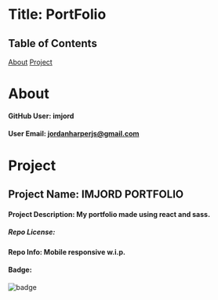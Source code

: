 # Title: PortFolio 

  ## Table of Contents

  [About](#about)
  [Project](#project)





  # About

  #### GitHub User: imjord

  #### User Email: jordanharperjs@gmail.com






  # Project

  ## Project Name: IMJORD PORTFOLIO

  #### Project Description: My portfolio made using react and sass.

  ##### Repo License: 

  #### Repo Info: Mobile responsive w.i.p.

  #### Badge: 

  ![badge](https://img.shields.io/static/v1?label=License&message=&color=blue)


